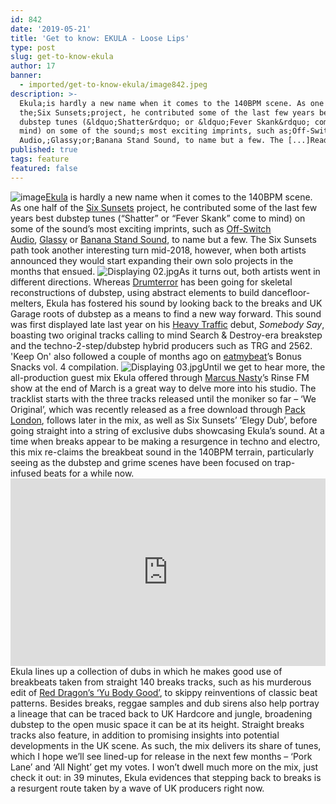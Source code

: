 ```yaml
---
id: 842
date: '2019-05-21'
title: 'Get to know: EKULA - Loose Lips'
type: post
slug: get-to-know-ekula
author: 17
banner:
  - imported/get-to-know-ekula/image842.jpeg
description: >-
  Ekula;is hardly a new name when it comes to the 140BPM scene. As one half of
  the;Six Sunsets;project, he contributed some of the last few years best
  dubstep tunes (&ldquo;Shatter&rdquo; or &ldquo;Fever Skank&rdquo; come to
  mind) on some of the sound;s most exciting imprints, such as;Off-Switch
  Audio,;Glassy;or;Banana Stand Sound, to name but a few. The [...]Read More...
published: true
tags: feature
featured: false
---
```

![image](../imported/get-to-know-ekula/image842.jpeg)[Ekula](https://www.facebook.com/EkulaSixSunsets/) is hardly a new name when it comes to the 140BPM scene. As one half of the [Six Sunsets](https://www.residentadvisor.net/dj/sixsunsets) project, he contributed some of the last few years best dubstep tunes (“Shatter” or “Fever Skank” come to mind) on some of the sound’s most exciting imprints, such as [Off-Switch Audio](https://soundcloud.com/offswitchaudio), [Glassy](https://www.facebook.com/GlassyRecords) or [Banana Stand Sound](https://soundcloud.com/banana-stand-sound), to name but a few. The Six Sunsets path took another interesting turn mid-2018, however, when both artists announced they would start expanding their own solo projects in the months that ensued. ![Displaying 02.jpg](https://mail.google.com/mail/u/0?ui=2&ik=3e51d71a17&attid=0.2&permmsgid=msg-f:1634231472185918194&th=16adf4dd8c67c2f2&view=fimg&realattid=f_jvz5a9462&disp=thd&attbid=ANGjdJ--YWhK_28dTFhQFujeAR53biyjMOslDQRhDBjTinEzdodETNO8-YvwT4OuzVAoihaF8Gxb84FBQsQqhFyFW5XteqUHJctuk8Ssvd1CqCFAsQn4dcKCP2StDmM&ats=2524608000000&sz=w1274-h662)As it turns out, both artists went in different directions. Whereas [Drumterror](https://soundcloud.com/drumterror) has been going for skeletal reconstructions of dubstep, using abstract elements to build dancefloor-melters, Ekula has fostered his sound by looking back to the breaks and UK Garage roots of dubstep as a means to find a new way forward. This sound was first displayed late last year on his [Heavy Traffic](https://heavytrafficrecordings.bandcamp.com) debut, _Somebody Say_, boasting two original tracks calling to mind Search & Destroy-era breakstep and the techno-2-step/dubstep hybrid producers such as TRG and 2562. 'Keep On' also followed a couple of months ago on [eatmybeat](https://eatmyb3at.bandcamp.com)’s Bonus Snacks vol. 4 compilation. ![Displaying 03.jpg](https://mail.google.com/mail/u/0?ui=2&ik=3e51d71a17&attid=0.4&permmsgid=msg-f:1634231472185918194&th=16adf4dd8c67c2f2&view=fimg&realattid=f_jvz5a94i3&disp=thd&attbid=ANGjdJ_XVCdgxIXfsAmNPbQsnUSgfxto_rYr8r1jte0_26qqEYbb8LFVduSnHNhupa4K0sZwYWYYJi7iHw8k-dgRjc1KYQc2afrgcuA9D-nIM_sCKX2SKp9J0irz5-c&ats=2524608000000&sz=w1274-h662)Until we get to hear more, the all-production guest mix Ekula offered through [Marcus Nasty](https://soundcloud.com/marcusnasty)’s Rinse FM show at the end of March is a great way to delve more into his studio. The tracklist starts with the three tracks released until the moniker so far – ‘We Original’, which was recently released as a free download through [Pack London](https://packlondon.com), follows later in the mix, as well as Six Sunsets’ ‘Elegy Dub’, before going straight into a string of exclusive dubs showcasing Ekula’s sound. At a time when breaks appear to be making a resurgence in techno and electro, this mix re-claims the breakbeat sound in the 140BPM terrain, particularly seeing as the dubstep and grime scenes have been focused on trap-infused beats for a while now. <iframe width='100%' height='300' scrolling='no' frameborder='no' allow='autoplay' src='https://w.soundcloud.com/player/?url=https%3A//api.soundcloud.com/tracks/593600337&color=%23ff5500&auto_play=false&hide_related=false&show_comments=true&show_user=true&show_reposts=false&show_teaser=true&visual=true'></iframe>Ekula lines up a collection of dubs in which he makes good use of breakbeats taken from straight 140 breaks tracks, such as his murderous edit of [Red Dragon’s ‘Yu Body Good’](https://www.youtube.com/watch?v=5VFYWEaDWM0), to skippy reinventions of classic beat patterns. Besides breaks, reggae samples and dub sirens also help portray a lineage that can be traced back to UK Hardcore and jungle, broadening dubstep to the open music space it can be at its height. Straight breaks tracks also feature, in addition to promising insights into potential developments in the UK scene. As such, the mix delivers its share of tunes, which I hope we’ll see lined-up for release in the next few months – ‘Pork Lane’ and ‘All Night’ get my votes. I won’t dwell much more on the mix, just check it out: in 39 minutes, Ekula evidences that stepping back to breaks is a resurgent route taken by a wave of UK producers right now.